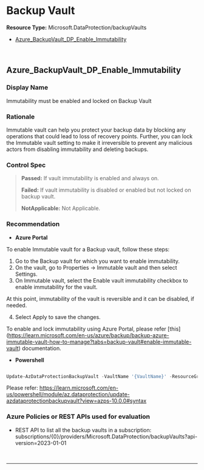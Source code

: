 # Backup Vault

**Resource Type:** Microsoft.DataProtection/backupVaults

<!-- TOC depthfrom:2 depthto:2 -->

- [	Azure_BackupVault_DP_Enable_Immutability](#azure_backupvault_dp_enable_immutability)

<!-- /TOC -->
<br/>

## Azure_BackupVault_DP_Enable_Immutability

### Display Name 
Immutability must be enabled and locked on Backup Vault

### Rationale 
Immutable vault can help you protect your backup data by blocking any operations that could lead to loss of recovery points. Further, you can lock the Immutable vault setting to make it irreversible to prevent any malicious actors from disabling immutability and deleting backups.

### Control Spec 

> **Passed:** 
> If vault immutability is enabled and always on.
> 
> **Failed:** 
> If vault immutability is disabled or enabled but not locked on backup vault.
>
> **NotApplicable:**
> Not Applicable.
>

### Recommendation

- **Azure Portal**

To enable Immutable vault for a Backup vault, follow these steps:
  1. Go to the Backup vault for which you want to enable immutability.
  2. On the vault, go to Properties -> Immutable vault and then select Settings.
  3. On Immutable vault, select the Enable vault immutability checkbox to enable immutability for the vault.

At this point, immutability of the vault is reversible and it can be disabled, if needed.

  4. Select Apply to save the changes.
 
To enable and lock immutability using Azure Portal, please refer [this] (https://learn.microsoft.com/en-us/azure/backup/backup-azure-immutable-vault-how-to-manage?tabs=backup-vault#enable-immutable-vault) documentation.

- **Powershell**

```powershell

Update-AzDataProtectionBackupVault -VaultName '{VaultName}' -ResourceGroupName '{ResourceGroupName}' -ImmutabilityState Locked

```

Please refer: https://learn.microsoft.com/en-us/powershell/module/az.dataprotection/update-azdataprotectionbackupvault?view=azps-10.0.0#syntax


### Azure Policies or REST APIs used for evaluation

- REST API to list all the backup vaults in a subscription:
subscriptions/{0}/providers/Microsoft.DataProtection/backupVaults?api-version=2023-01-01
<br />

___
